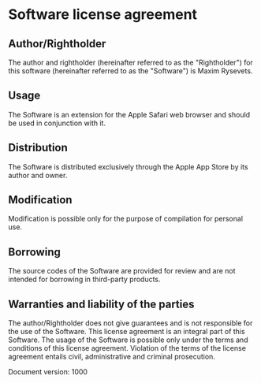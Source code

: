 

Software license agreement
==========================


Author/Rightholder
---------------------------------------------------------------------

The author and rightholder (hereinafter referred to as the "Rightholder")
for this software (hereinafter referred to as the "Software")
is Maxim Rysevets.


Usage
---------------------------------------------------------------------

The Software is an extension for the Apple Safari web browser and
should be used in conjunction with it.


Distribution
---------------------------------------------------------------------
The Software is distributed exclusively through the Apple App Store
by its author and owner.


Modification
---------------------------------------------------------------------
Modification is possible only for the purpose of compilation for
personal use.


Borrowing
---------------------------------------------------------------------

The source codes of the Software are provided for review and are not
intended for borrowing in third-party products.


Warranties and liability of the parties
---------------------------------------------------------------------

The author/Rightholder does not give guarantees and is not responsible for the
use of the Software. This license agreement is an integral part of this Software.
The usage of the Software is possible only under the terms and conditions
of this license agreement. Violation of the terms of the license agreement
entails civil, administrative and criminal prosecution.


Document version: 1000

